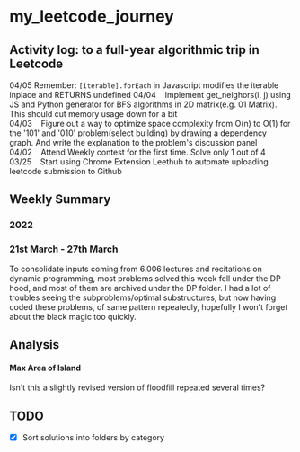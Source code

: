 # my_leetcode_journey
## Activity log: to a full-year algorithmic trip in Leetcode 
04/05 Remember: `[iterable].forEach` in Javascript modifies the iterable inplace and RETURNS undefined
04/04 &nbsp;&nbsp; Implement get_neighors(i, j) using JS and Python generator for BFS algorithms in 2D matrix(e.g. 01 Matrix). This should cut memory usage down for a bit \
04/03 &nbsp;&nbsp; Figure out a way to optimize space complexity from O(n) to O(1) for the '101' and '010' problem(select building) by drawing a dependency graph. And write the explanation to the problem's discussion panel \
04/02 &nbsp;&nbsp; Attend Weekly contest for the first time. Solve only 1 out of 4 \
03/25 &nbsp;&nbsp; Start using Chrome Extension Leethub to automate uploading leetcode submission to Github 

## Weekly Summary
### 2022
### 21st March - 27th March 
To consolidate inputs coming from 6.006 lectures and recitations on dynamic programming, most problems solved this week fell under the DP hood, and most of them are archived under the DP folder. I had a lot of troubles seeing the subproblems/optimal substructures, but now having coded these problems, of same pattern repeatedly, hopefully I won't forget about the black magic too quickly. 

## Analysis

#### Max Area of Island
Isn't this a slightly revised version of floodfill repeated several times?

## TODO  
- [x] Sort solutions into folders by category
